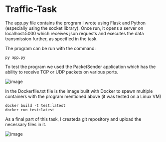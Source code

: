 # Traffic-Task

The app.py file contains the program I wrote using Flask and Python (especially using the socket library). 
Once run, it opens a server on localhost:5000 which receives json requests and executes the data transmission further, as specified in the task.

The program can be run with the command: 
``` 
py app.py
```

To test the program we used the PacketSender application which has the ability to receive TCP or UDP packets on various ports.


![image](https://user-images.githubusercontent.com/79673697/197032236-899347bc-cabb-4cf3-b415-3a0a930172c5.png)


In the Dockerfile.txt file is the image built with Docker to spawn multiple containers with the program mentioned above (it was tested on a Linux VM)

```
docker build -t test:latest
docker run test:latest
```
As a final part of this task, I createda git repository and upload the necessary files in it.

![image](https://user-images.githubusercontent.com/79673697/197033316-2f84c40f-3e9e-49ce-aee7-7af011518cfa.png)
